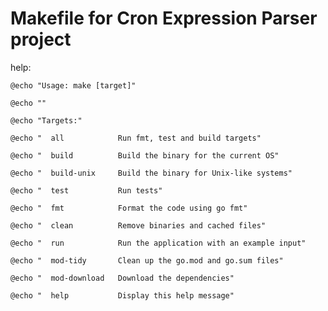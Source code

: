 # Makefile for Cron Expression Parser project

help:

	@echo "Usage: make [target]"

	@echo ""

	@echo "Targets:"

	@echo "  all            Run fmt, test and build targets"

	@echo "  build          Build the binary for the current OS"

	@echo "  build-unix     Build the binary for Unix-like systems"

	@echo "  test           Run tests"

	@echo "  fmt            Format the code using go fmt"

	@echo "  clean          Remove binaries and cached files"

	@echo "  run            Run the application with an example input"

	@echo "  mod-tidy       Clean up the go.mod and go.sum files"

	@echo "  mod-download   Download the dependencies"

	@echo "  help           Display this help message"
    